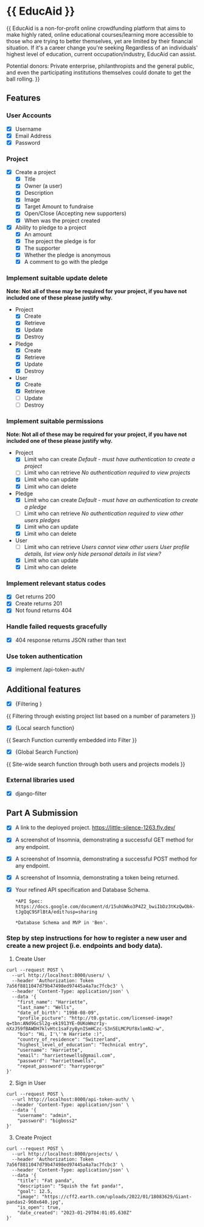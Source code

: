 # {{ EducAid }}

{{ EducAid is a non-for-profit online crowdfunding platform that aims to make highly rated, online educational courses/learning more accessible to those who are trying to better themselves, yet are limited by their financial situation. If it's a career change you're seeking Regardless of an individuals' highest level of education, current occupation/industry, EducAid can assist. 


Potential donors: Private enterprise, philanthropists and the general public, and even the participating institutions themselves could donate to get the ball rolling.
 }}

## Features

### User Accounts

- [X] Username
- [X] Email Address
- [X] Password

### Project

- [X] Create a project
  - [X] Title
  - [X] Owner (a user)
  - [X] Description
  - [X] Image
  - [X] Target Amount to fundraise
  - [X] Open/Close (Accepting new supporters)
  - [X] When was the project created
- [X] Ability to pledge to a project
  - [X] An amount
  - [X] The project the pledge is for
  - [X] The supporter
  - [X] Whether the pledge is anonymous
  - [X] A comment to go with the pledge
  
### Implement suitable update delete

**Note: Not all of these may be required for your project, if you have not included one of these please justify why.**

- Project
  - [X] Create
  - [X] Retrieve
  - [X] Update
  - [X] Destroy
- Pledge
  - [X] Create
  - [X] Retrieve
  - [x] Update
  - [x] Destroy
- User
  - [X] Create
  - [X] Retrieve
  - [ ] Update
  - [ ] Destroy

### Implement suitable permissions

**Note: Not all of these may be required for your project, if you have not included one of these please justify why.**

- Project
  - [x] Limit who can create *Default - must have authentication to create a project*
  - [ ] Limit who can retrieve *No authentication required to view projects*
  - [X] Limit who can update
  - [X] Limit who can delete
- Pledge
  - [x] Limit who can create *Default - must have an authentication to create a pledge*
  - [ ] Limit who can retrieve *No authentication required to view other users pledges*
  - [x] Limit who can update
  - [x] Limit who can delete
- User
  - [ ] Limit who can retrieve *Users cannot view other users User profile details, list view only hide personal details in list view?*
  - [X] Limit who can update
  - [x] Limit who can delete 

### Implement relevant status codes

- [x] Get returns 200
- [x] Create returns 201
- [x] Not found returns 404

### Handle failed requests gracefully 

- [x] 404 response returns JSON rather than text

### Use token authentication

- [X] implement /api-token-auth/

## Additional features

- [X] {Filtering }

{{ Filtering through existing project list based on a number of parameters }}

- [X] {Local search function}

{{ Search Function currently embedded into Filter }}

- [x] {Global Search Function} 

{{ Site-wide search function through both users and projects models }}

### External libraries used

- [x] django-filter


## Part A Submission

- [X] A link to the deployed project. https://little-silence-1263.fly.dev/
- [X] A screenshot of Insomnia, demonstrating a successful GET method for any endpoint.
- [X] A screenshot of Insomnia, demonstrating a successful POST method for any endpoint.
- [X] A screenshot of Insomnia, demonstrating a token being returned.
- [X] Your refined API specification and Database Schema. 
  
      *API Spec: https://docs.google.com/document/d/15uhUWko3P4Z2_bwiIbDz3tKzQwObk-tJgQqC9SFlBtA/edit?usp=sharing

      *Database Schema and MVP in 'Ben'.

### Step by step instructions for how to register a new user and create a new project (i.e. endpoints and body data).

1. Create User

```shell
curl --request POST \
  --url http://localhost:8000/users/ \
  --header 'Authorization: Token 7a56f8811047d79b47498ed97445a4a7ac7fcbc3' \
  --header 'Content-Type: application/json' \
  --data '{
	"first_name": "Harriette",
	"last_name": "Wells",
	"date_of_birth": "1998-08-09",
	"profile_picture": "http://t0.gstatic.com/licensed-image?q=tbn:ANd9GcSl2g-ek1913YE-0UKoWmzr1y-nXzJ59fBAWDH7klvHtc1saFzy8ynISmHCzc-S3n5ELMCPUf8xlomN2-w",
	"bio": "Hi, I'\''m Harriete :)",
	"country_of_residence": "Switzerland",
	"highest_level_of_education": "Technical entry",
	"username": "Harriette",
	"email": "harriettewells@gmail.com",
	"password": "harriettewells",
	"repeat_password": "harrygeorge"
}'
```



2. Sign in User

```shell
curl --request POST \
  --url http://localhost:8000/api-token-auth/ \
  --header 'Content-Type: application/json' \
  --data '{
	"username": "admin",
	"password": "bigboss2"
}'
```

3. Create Project

```shell
curl --request POST \
  --url http://localhost:8000/projects/ \
  --header 'Authorization: Token 7a56f8811047d79b47498ed97445a4a7ac7fcbc3' \
  --header 'Content-Type: application/json' \
  --data '{
	"title": "Fat panda",
	"description": "Squish the fat panda!",
	"goal": 12.5,
	"image": "https://cff2.earth.com/uploads/2022/01/18083629/Giant-pandas2-960x640.jpg",
	"is_open": true,
	"date_created": "2023-01-29T04:01:05.630Z"
}'
```
